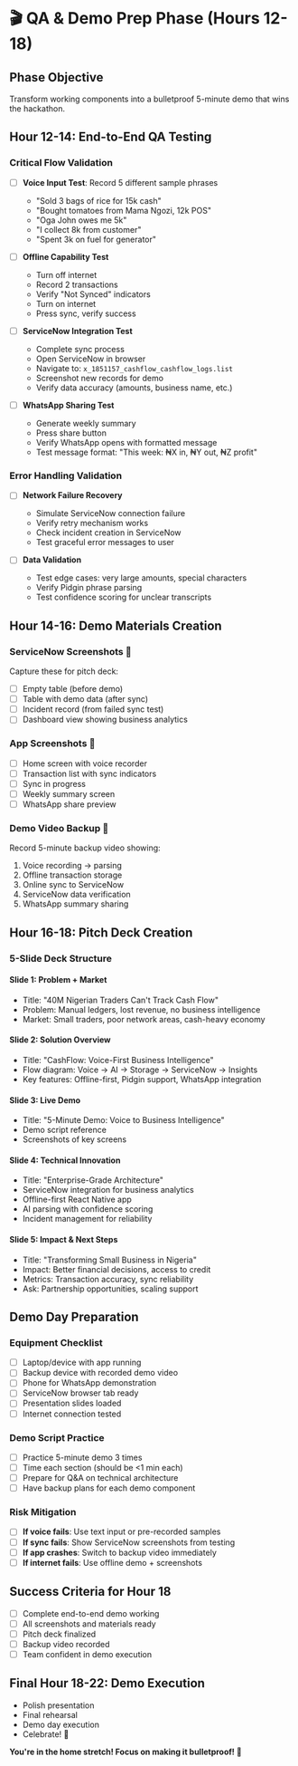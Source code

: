 # 🎬 QA & Demo Prep Phase (Hours 12-18)

## **Phase Objective**
Transform working components into a bulletproof 5-minute demo that wins the hackathon.

## **Hour 12-14: End-to-End QA Testing**

### **Critical Flow Validation**
- [ ] **Voice Input Test**: Record 5 different sample phrases
  - "Sold 3 bags of rice for 15k cash"
  - "Bought tomatoes from Mama Ngozi, 12k POS" 
  - "Oga John owes me 5k"
  - "I collect 8k from customer"
  - "Spent 3k on fuel for generator"

- [ ] **Offline Capability Test**
  - Turn off internet
  - Record 2 transactions
  - Verify "Not Synced" indicators
  - Turn on internet
  - Press sync, verify success

- [ ] **ServiceNow Integration Test**
  - Complete sync process
  - Open ServiceNow in browser
  - Navigate to: `x_1851157_cashflow_cashflow_logs.list`
  - Screenshot new records for demo
  - Verify data accuracy (amounts, business name, etc.)

- [ ] **WhatsApp Sharing Test**
  - Generate weekly summary
  - Press share button
  - Verify WhatsApp opens with formatted message
  - Test message format: "This week: ₦X in, ₦Y out, ₦Z profit"

### **Error Handling Validation**
- [ ] **Network Failure Recovery**
  - Simulate ServiceNow connection failure
  - Verify retry mechanism works
  - Check incident creation in ServiceNow
  - Test graceful error messages to user

- [ ] **Data Validation**
  - Test edge cases: very large amounts, special characters
  - Verify Pidgin phrase parsing
  - Test confidence scoring for unclear transcripts

## **Hour 14-16: Demo Materials Creation**

### **ServiceNow Screenshots** 📸
Capture these for pitch deck:
- [ ] Empty table (before demo)
- [ ] Table with demo data (after sync)
- [ ] Incident record (from failed sync test)
- [ ] Dashboard view showing business analytics

### **App Screenshots** 📱
- [ ] Home screen with voice recorder
- [ ] Transaction list with sync indicators
- [ ] Sync in progress
- [ ] Weekly summary screen
- [ ] WhatsApp share preview

### **Demo Video Backup** 🎥
Record 5-minute backup video showing:
1. Voice recording → parsing
2. Offline transaction storage
3. Online sync to ServiceNow
4. ServiceNow data verification
5. WhatsApp summary sharing

## **Hour 16-18: Pitch Deck Creation**

### **5-Slide Deck Structure**

#### **Slide 1: Problem + Market**
- Title: "40M Nigerian Traders Can't Track Cash Flow"
- Problem: Manual ledgers, lost revenue, no business intelligence
- Market: Small traders, poor network areas, cash-heavy economy

#### **Slide 2: Solution Overview**
- Title: "CashFlow: Voice-First Business Intelligence"
- Flow diagram: Voice → AI → Storage → ServiceNow → Insights
- Key features: Offline-first, Pidgin support, WhatsApp integration

#### **Slide 3: Live Demo**
- Title: "5-Minute Demo: Voice to Business Intelligence"
- Demo script reference
- Screenshots of key screens

#### **Slide 4: Technical Innovation**
- Title: "Enterprise-Grade Architecture"
- ServiceNow integration for business analytics
- Offline-first React Native app
- AI parsing with confidence scoring
- Incident management for reliability

#### **Slide 5: Impact & Next Steps**
- Title: "Transforming Small Business in Nigeria"
- Impact: Better financial decisions, access to credit
- Metrics: Transaction accuracy, sync reliability
- Ask: Partnership opportunities, scaling support

## **Demo Day Preparation**

### **Equipment Checklist**
- [ ] Laptop/device with app running
- [ ] Backup device with recorded demo video
- [ ] Phone for WhatsApp demonstration
- [ ] ServiceNow browser tab ready
- [ ] Presentation slides loaded
- [ ] Internet connection tested

### **Demo Script Practice**
- [ ] Practice 5-minute demo 3 times
- [ ] Time each section (should be <1 min each)
- [ ] Prepare for Q&A on technical architecture
- [ ] Have backup plans for each demo component

### **Risk Mitigation**
- [ ] **If voice fails**: Use text input or pre-recorded samples
- [ ] **If sync fails**: Show ServiceNow screenshots from testing
- [ ] **If app crashes**: Switch to backup video immediately
- [ ] **If internet fails**: Use offline demo + screenshots

## **Success Criteria for Hour 18**
- [ ] Complete end-to-end demo working
- [ ] All screenshots and materials ready
- [ ] Pitch deck finalized
- [ ] Backup video recorded
- [ ] Team confident in demo execution

## **Final Hour 18-22: Demo Execution**
- Polish presentation
- Final rehearsal
- Demo day execution
- Celebrate! 🎉

**You're in the home stretch! Focus on making it bulletproof! 🎯**